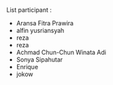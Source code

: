 List participant :
- Aransa Fitra Prawira
- alfin yusriansyah
- reza 
- reza
- Achmad Chun-Chun Winata Adi
- Sonya Sipahutar
- Enrique
- jokow

